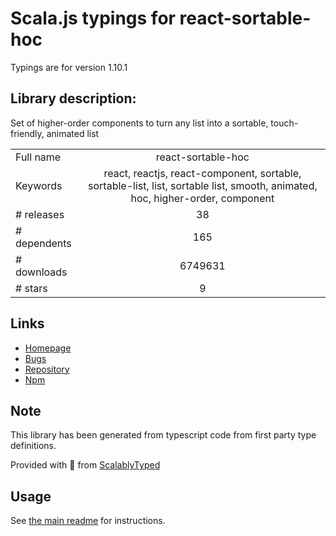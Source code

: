 
# Scala.js typings for react-sortable-hoc

Typings are for version 1.10.1

## Library description:
Set of higher-order components to turn any list into a sortable, touch-friendly, animated list

|                    |                 |
| ------------------ | :-------------: |
| Full name          | react-sortable-hoc |
| Keywords           | react, reactjs, react-component, sortable, sortable-list, list, sortable list, smooth, animated, hoc, higher-order, component |
| # releases         | 38 |
| # dependents       | 165 |
| # downloads        | 6749631 |
| # stars            | 9 |

## Links
- [Homepage](https://github.com/clauderic/react-sortable-hoc)
- [Bugs](https://github.com/clauderic/react-sortable-hoc/issues)
- [Repository](https://github.com/clauderic/react-sortable-hoc)
- [Npm](https://www.npmjs.com/package/react-sortable-hoc)
    


## Note
This library has been generated from typescript code from first party type definitions.

Provided with :purple_heart: from [ScalablyTyped](https://github.com/oyvindberg/ScalablyTyped)

## Usage
See [the main readme](../../readme.md) for instructions.



